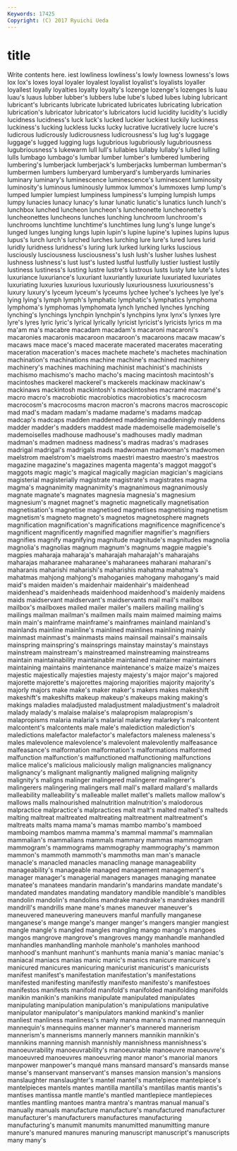 ```yaml
---
Keywords: 17425 
Copyright: (C) 2017 Ryuichi Ueda
---
```


# title

Write contents here.
iest lowliness lowliness's lowly lowness lowness's lows lox lox's
loxes loyal loyaler loyalest loyalist loyalist's loyalists loyaller loyallest loyally
loyalties loyalty loyalty's lozenge lozenge's lozenges ls luau luau's luaus
lubber lubber's lubbers lube lube's lubed lubes lubing lubricant lubricant's
lubricants lubricate lubricated lubricates lubricating lubrication lubrication's lubricator lubricator's lubricators
lucid lucidity lucidity's lucidly lucidness lucidness's luck luck's lucked luckier
luckiest luckily luckiness luckiness's lucking luckless lucks lucky lucrative lucratively
lucre lucre's ludicrous ludicrously ludicrousness ludicrousness's lug lug's luggage luggage's
lugged lugging lugs lugubrious lugubriously lugubriousness lugubriousness's lukewarm lull lull's
lullabies lullaby lullaby's lulled lulling lulls lumbago lumbago's lumbar lumber
lumber's lumbered lumbering lumbering's lumberjack lumberjack's lumberjacks lumberman lumberman's lumbermen
lumbers lumberyard lumberyard's lumberyards luminaries luminary luminary's luminescence luminescence's luminescent
luminosity luminosity's luminous luminously lummox lummox's lummoxes lump lump's lumped
lumpier lumpiest lumpiness lumpiness's lumping lumpish lumps lumpy lunacies lunacy
lunacy's lunar lunatic lunatic's lunatics lunch lunch's lunchbox lunched luncheon
luncheon's luncheonette luncheonette's luncheonettes luncheons lunches lunching lunchroom lunchroom's lunchrooms
lunchtime lunchtime's lunchtimes lung lung's lunge lunge's lunged lunges lunging
lungs lupin lupin's lupine lupine's lupines lupins lupus lupus's lurch
lurch's lurched lurches lurching lure lure's lured lures lurid luridly
luridness luridness's luring lurk lurked lurking lurks luscious lusciously lusciousness
lusciousness's lush lush's lusher lushes lushest lushness lushness's lust lust's
lusted lustful lustfully lustier lustiest lustily lustiness lustiness's lusting lustre
lustre's lustrous lusts lusty lute lute's lutes luxuriance luxuriance's luxuriant
luxuriantly luxuriate luxuriated luxuriates luxuriating luxuries luxurious luxuriously luxuriousness luxuriousness's
luxury luxury's lyceum lyceum's lyceums lychee lychee's lychees lye lye's
lying lying's lymph lymph's lymphatic lymphatic's lymphatics lymphoma lymphoma's lymphomas
lymphomata lynch lynched lynches lynching lynching's lynchings lynchpin lynchpin's lynchpins
lynx lynx's lynxes lyre lyre's lyres lyric lyric's lyrical lyrically
lyricist lyricist's lyricists lyrics m ma ma'am ma's macabre macadam
macadam's macaroni macaroni's macaronies macaronis macaroon macaroon's macaroons macaw macaw's
macaws mace mace's maced macerate macerated macerates macerating maceration maceration's
maces machete machete's machetes machination machination's machinations machine machine's machined
machinery machinery's machines machining machinist machinist's machinists machismo machismo's macho
macho's macing macintosh macintosh's macintoshes mackerel mackerel's mackerels mackinaw mackinaw's
mackinaws mackintosh mackintosh's mackintoshes macramé macramé's macro macro's macrobiotic macrobiotics
macrobiotics's macrocosm macrocosm's macrocosms macron macron's macrons macros macroscopic mad
mad's madam madam's madame madame's madams madcap madcap's madcaps madden
maddened maddening maddeningly maddens madder madder's madders maddest made mademoiselle
mademoiselle's mademoiselles madhouse madhouse's madhouses madly madman madman's madmen madness
madness's madras madras's madrases madrigal madrigal's madrigals mads madwoman madwoman's
madwomen maelstrom maelstrom's maelstroms maestri maestro maestro's maestros magazine magazine's
magazines magenta magenta's maggot maggot's maggots magic magic's magical magically
magician magician's magicians magisterial magisterially magistrate magistrate's magistrates magma magma's
magnanimity magnanimity's magnanimous magnanimously magnate magnate's magnates magnesia magnesia's magnesium
magnesium's magnet magnet's magnetic magnetically magnetisation magnetisation's magnetise magnetised magnetises
magnetising magnetism magnetism's magneto magneto's magnetos magnetosphere magnets magnification magnification's
magnifications magnificence magnificence's magnificent magnificently magnified magnifier magnifier's magnifiers magnifies
magnify magnifying magnitude magnitude's magnitudes magnolia magnolia's magnolias magnum magnum's
magnums magpie magpie's magpies maharaja maharaja's maharajah maharajah's maharajahs maharajas
maharanee maharanee's maharanees maharani maharani's maharanis maharishi maharishi's maharishis mahatma
mahatma's mahatmas mahjong mahjong's mahoganies mahogany mahogany's maid maid's maiden
maiden's maidenhair maidenhair's maidenhead maidenhead's maidenheads maidenhood maidenhood's maidenly maidens
maids maidservant maidservant's maidservants mail mail's mailbox mailbox's mailboxes mailed
mailer mailer's mailers mailing mailing's mailings mailman mailman's mailmen mails
maim maimed maiming maims main main's mainframe mainframe's mainframes mainland
mainland's mainlands mainline mainline's mainlined mainlines mainlining mainly mainmast mainmast's
mainmasts mains mainsail mainsail's mainsails mainspring mainspring's mainsprings mainstay mainstay's
mainstays mainstream mainstream's mainstreamed mainstreaming mainstreams maintain maintainability maintainable maintained
maintainer maintainers maintaining maintains maintenance maintenance's maize maize's maizes majestic
majestically majesties majesty majesty's major major's majored majorette majorette's majorettes
majoring majorities majority majority's majorly majors make make's maker maker's
makers makes makeshift makeshift's makeshifts makeup makeup's makeups making making's
makings maladies maladjusted maladjustment maladjustment's maladroit malady malady's malaise malaise's
malapropism malapropism's malapropisms malaria malaria's malarial malarkey malarkey's malcontent malcontent's
malcontents male male's malediction malediction's maledictions malefactor malefactor's malefactors maleness
maleness's males malevolence malevolence's malevolent malevolently malfeasance malfeasance's malformation malformation's
malformations malformed malfunction malfunction's malfunctioned malfunctioning malfunctions malice malice's malicious
maliciously malign malignancies malignancy malignancy's malignant malignantly maligned maligning malignity
malignity's maligns malinger malingered malingerer malingerer's malingerers malingering malingers mall
mall's mallard mallard's mallards malleability malleability's malleable mallet mallet's mallets
mallow mallow's mallows malls malnourished malnutrition malnutrition's malodorous malpractice malpractice's
malpractices malt malt's malted malted's malteds malting maltreat maltreated maltreating
maltreatment maltreatment's maltreats malts mama mama's mamas mambo mambo's mamboed
mamboing mambos mamma mamma's mammal mammal's mammalian mammalian's mammalians mammals
mammary mammas mammogram mammogram's mammograms mammography mammography's mammon mammon's mammoth
mammoth's mammoths man man's manacle manacle's manacled manacles manacling manage
manageability manageability's manageable managed management management's manager manager's managerial managers
manages managing manatee manatee's manatees mandarin mandarin's mandarins mandate mandate's
mandated mandates mandating mandatory mandible mandible's mandibles mandolin mandolin's mandolins
mandrake mandrake's mandrakes mandrill mandrill's mandrills mane mane's manes maneuver
maneuver's maneuvered maneuvering maneuvers manful manfully manganese manganese's mange mange's
manger manger's mangers mangier mangiest mangle mangle's mangled mangles mangling
mango mango's mangoes mangos mangrove mangrove's mangroves mangy manhandle manhandled
manhandles manhandling manhole manhole's manholes manhood manhood's manhunt manhunt's manhunts
mania mania's maniac maniac's maniacal maniacs manias manic manic's manics
manicure manicure's manicured manicures manicuring manicurist manicurist's manicurists manifest manifest's
manifestation manifestation's manifestations manifested manifesting manifestly manifesto manifesto's manifestoes manifestos
manifests manifold manifold's manifolded manifolding manifolds manikin manikin's manikins manipulate
manipulated manipulates manipulating manipulation manipulation's manipulations manipulative manipulator manipulator's manipulators
mankind mankind's manlier manliest manliness manliness's manly manna manna's manned
mannequin mannequin's mannequins manner manner's mannered mannerism mannerism's mannerisms mannerly
manners mannikin mannikin's mannikins manning mannish mannishly mannishness mannishness's manoeuvrability
manoeuvrability's manoeuvrable manoeuvre manoeuvre's manoeuvred manoeuvres manoeuvring manor manor's manorial
manors manpower manpower's manqué mans mansard mansard's mansards manse manse's
manservant manservant's manses mansion mansion's mansions manslaughter manslaughter's mantel mantel's
mantelpiece mantelpiece's mantelpieces mantels mantes mantilla mantilla's mantillas mantis mantis's
mantises mantissa mantle mantle's mantled mantlepiece mantlepieces mantles mantling mantoes
mantra mantra's mantras manual manual's manually manuals manufacture manufacture's manufactured
manufacturer manufacturer's manufacturers manufactures manufacturing manufacturing's manumit manumits manumitted manumitting
manure manure's manured manures manuring manuscript manuscript's manuscripts many many's
